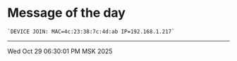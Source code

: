 # Message of the day
```
`DEVICE JOIN: MAC=4c:23:38:7c:4d:ab IP=192.168.1.217`
```
---
Wed Oct 29 06:30:01 PM MSK 2025

